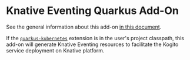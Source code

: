 <!--
  Licensed to the Apache Software Foundation (ASF) under one
  or more contributor license agreements.  See the NOTICE file
  distributed with this work for additional information
  regarding copyright ownership.  The ASF licenses this file
  to you under the Apache License, Version 2.0 (the
  "License"); you may not use this file except in compliance
  with the License.  You may obtain a copy of the License at

    http://www.apache.org/licenses/LICENSE-2.0

  Unless required by applicable law or agreed to in writing,
  software distributed under the License is distributed on an
  "AS IS" BASIS, WITHOUT WARRANTIES OR CONDITIONS OF ANY
  KIND, either express or implied.  See the License for the
  specific language governing permissions and limitations
  under the License.
  -->

# Knative Eventing Quarkus Add-On

See the general information about this add-on [in this document](../../../../addons/common/knative/README.md).

If the [`quarkus-kubernetes`](https://quarkus.io/guides/deploying-to-kubernetes) extension is in the user's project classpath, this add-on will generate Knative Eventing resources to facilitate the
Kogito service deployment on Knative platform.

